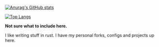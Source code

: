 
[![Anurag's GitHub stats](https://github-readme-stats.vercel.app/api?username=Liam-Malone&count_private=true&theme=tokyonight&show_icons=true)](https://github.com/anuraghazra/github-readme-stats)

[![Top Langs](https://github-readme-stats.vercel.app/api/top-langs/?username=Liam-Malone&count_private=true&show_icons=true&theme=tokyonight)](https://github.com/anuraghazra/github-readme-stats)


**Not sure what to include here.**

I like writing stuff in rust.
I have my personal forks, configs and projects up here.


<!---
Liam-Malone/Liam-Malone is a ✨ special ✨ repository because its `README.md` (this file) appears on your GitHub profile.
You can click the Preview link to take a look at your changes.
--->
